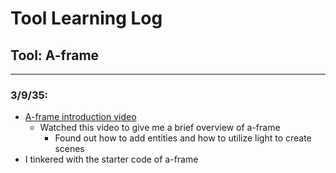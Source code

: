 # Tool Learning Log

## Tool: **A-frame**

---

### 3/9/35:
* [A-frame introduction video](https://www.youtube.com/watch?v=QaXnXuHMkaI)
     * Watched this video to give me a brief overview of a-frame
       * Found out how to add entities and how to utilize light to create scenes
 * I tinkered with the starter code of a-frame 
 




<!-- 
* Links you used today (websites, videos, etc)
* Things you tried, progress you made, etc
* Challenges, a-ha moments, etc
* Questions you still have
* What you're going to try next
-->
